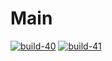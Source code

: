 # Main
[![build-40](https://github.com/apoordev/main/actions/workflows/build-40.yml/badge.svg)](https://github.com/apoordev/main/actions/workflows/build-40.yml)
[![build-41](https://github.com/apoordev/main/actions/workflows/build-41.yml/badge.svg)](https://github.com/apoordev/main/actions/workflows/build-41.yml)

